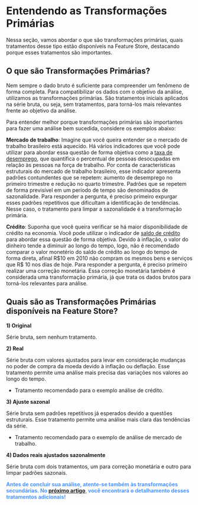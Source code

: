 # Entendendo as Transformações Primárias

Nessa seção, vamos abordar o que são transformações primárias, quais tratamentos desse tipo estão disponíveis na Feature Store, destacando porque esses tratamentos são importantes.

## O que são Transformações Primárias?

Nem sempre o dado bruto é suficiente para compreender um fenômeno de forma completa. Para compatibilizar os dados com o objetivo da análise, utilizamos as transformações primárias. São tratamentos iniciais aplicados na série bruta, ou seja, sem tratamentos, para torná-los mais relevantes frente ao objetivo da análise.

Para entender melhor porque transformações primárias são importantes para fazer uma análise bem sucedida, considere os exemplos abaixo:

**Mercado de trabalho**: Imagine que você queira entender se o mercado de trabalho brasileiro está aquecido. Há vários indicadores que você pode utilizar para abordar essa questão de forma objetiva como a <a href="https://app.4intelligence.ai/feature-store/indicators/BREMP0018" target="_blank" rel="noreferrer">taxa de desemprego</a>, que quantifica o percentual de pessoas desocupadas em relação às pessoas na força de trabalho. Por conta de características estruturais do mercado de trabalho brasileiro, esse indicador apresenta padrões contundentes que se repetem: aumento de desemprego no primeiro trimestre e redução no quarto trimestre. Padrões que se repetem de forma previsível em um período de tempo são denominados de sazonalidade. Para responder a pergunta, é preciso primeiro expurgar esses padrões repetitivos que dificultam a identificação de tendências. Nesse caso, o tratamento para limpar a sazonalidade é a transformação primária.

**Crédito**: Suponha que você queira verificar se há maior disponibilidade de crédito na economia. Você pode utilizar o indicador de <a href="https://app.4intelligence.ai/feature-store/indicators/BRCRD0026" target="_blank" rel="noreferrer">saldo de crédito</a> para abordar essa questão de forma objetiva. Devido à inflação, o valor do dinheiro tende a diminuir ao longo do tempo, logo, não é recomendado comparar o valor monetério do saldo de crédito ao longo do tempo de forma direta, afinal R\$10 em 2010 não compram os mesmos bens e serviços que R\$ 10 nos dias de hoje. Para responder a pergunta, é preciso primeiro realizar uma correção monetária. Essa correção monetária também é considerada uma transformação primária, já que trata os dados brutos para torná-los relevantes para análise.

## Quais são as Transformações Primárias disponíveis na Feature Store?

**1) Original**

Série bruta, sem nenhum tratamento.

**2) Real**

Série bruta com valores ajustados para levar em consideração mudanças no poder de compra da moeda devido à inflação ou deflação. Esse tratamento permite uma análise mais precisa das variações nos valores ao longo do tempo.

- Tratamento recomendado para o exemplo análise de crédito.

**3) Ajuste sazonal**

Série bruta sem padrões repetitivos já esperados devido a questões estruturais. Esse tratamento permite uma análise mais clara das tendências da série.

- Tratamento recomendado para o exemplo de análise de mercado de trabalho.

**4) Dados reais ajustados sazonalmente**

Série bruta com dois tratamentos, um para correção monetária e outro para limpar padrões sazonais.

<style>
blue4i {
  color: #4C94FF;
}
</style>

<blue4i>**Antes de concluir sua análise, atente-se também às transformações secundárias. No [próximo artigo](/help-center/feature-store/data-organization/transformacao-secundaria.md), você encontrará o detalhamento desses tratamentos adicionais!**</blue4i>
